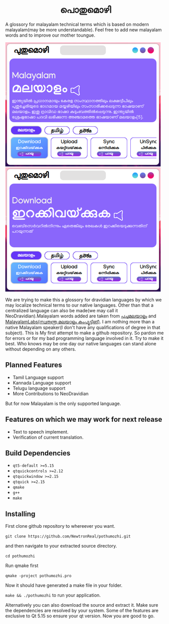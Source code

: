 <h1 align=center style="">പൊതുമൊഴി</h1>

A glossory for malayalam technical terms which is based on modern malayalam(may be more understandable). Feel free to add new malayalam words and to improve our mother toungue.

![thumbnail1](thumbnails/thumbnail1.png) ![thumbnail2](thumbnails/thumbnail2.png)

We are trying to make this a glossory for dravidian languages by which we may localize technical terms to our native languages. Other than that a centralized language can also be made(we may call it NeoDravidian).Malayalam words added are taken from [പച്ചമലയാളം](https://archive.org/details/technical-words-in-malayalam) and [MalayalamLabs(സ്വതന്ത്ര മലയാളം കംപ്യൂട്ടിങ്)](https://community.smc.org.in/t/resources-for-translators/403). I am nothing more than a native Malayalam speaker(I don't have any qualifications of degree in that subject). This is My first attempt to make a github repository. So pardon me for  errors or for my bad programming language involved in it. Try to make it best. Who knows may be one day our native languages can  stand alone without depending on any others.

## Planned Features

 - Tamil Language support
 - Kannada Language support
 - Telugu language support
 - More Contributions to NeoDravidian

But for now Malayalam is the only supported language.

## Features on which we may work for next release

 - Text to speech implement.
 - Verification of current translation.

## Build Dependencies

 - ```qt5-default >=5.15```
 - ```qtquickcontrols >=2.12```
 - ```qtquickwindow >=2.15```
 - ```qtquick >=2.15```
 - ```qmake```
 - ```g++```
 - ```make```

## Installing

First clone github repository to whereever you want.

```git clone https://github.com/NewtronReal/pothumozhi.git```

and then navigate to your extracted source directory.

```cd pothumozhi```

Run qmake first

```qmake -project pothumozhi.pro```

Now it should have generated a make file in your folder.

```make && ./pothumozhi``` to run your application.

Alternatively you can also download the source and extract it. Make sure the dependencies are resolved by your system. Some of the features are exclusive to Qt 5.15 so ensure your qt version. Now you are good to go.
